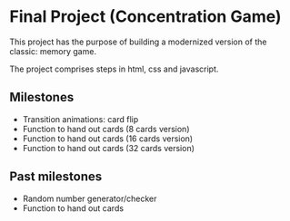 # Final Project (Concentration Game)

This project has the purpose of building a modernized version of the classic: memory game.

The project comprises steps in html, css and javascript.

## Milestones

- Transition animations: card flip
- Function to hand out cards (8 cards version)
- Function to hand out cards (16 cards version)
- Function to hand out cards (32 cards version)

## Past milestones

- Random number generator/checker
- Function to hand out cards